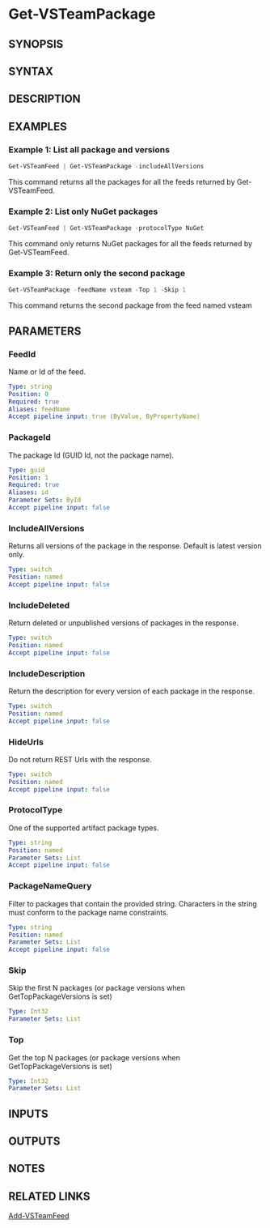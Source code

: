 <!-- #include "./common/header.md" -->

# Get-VSTeamPackage

## SYNOPSIS

<!-- #include "./synopsis/Get-VSTeamPackage.md" -->

## SYNTAX

## DESCRIPTION

<!-- #include "./synopsis/Get-VSTeamPackage.md" -->

## EXAMPLES

### Example 1: List all package and versions

```powershell
Get-VSTeamFeed | Get-VSTeamPackage -includeAllVersions
```

This command returns all the packages for all the feeds returned by Get-VSTeamFeed.

### Example 2: List only NuGet packages

```powershell
Get-VSTeamFeed | Get-VSTeamPackage -protocolType NuGet
```

This command only returns NuGet packages for all the feeds returned by Get-VSTeamFeed.

### Example 3: Return only the second package

```powershell
Get-VSTeamPackage -feedName vsteam -Top 1 -Skip 1
```

This command returns the second package from the feed named vsteam

## PARAMETERS

### FeedId

Name or Id of the feed.

```yaml
Type: string
Position: 0
Required: true
Aliases: feedName
Accept pipeline input: true (ByValue, ByPropertyName)
```

### PackageId

The package Id (GUID Id, not the package name).

```yaml
Type: guid
Position: 1
Required: true
Aliases: id
Parameter Sets: ById
Accept pipeline input: false
```

### IncludeAllVersions

Returns all versions of the package in the response. Default is latest version only.

```yaml
Type: switch
Position: named
Accept pipeline input: false
```

### IncludeDeleted

Return deleted or unpublished versions of packages in the response.

```yaml
Type: switch
Position: named
Accept pipeline input: false
```

### IncludeDescription

Return the description for every version of each package in the response.

```yaml
Type: switch
Position: named
Accept pipeline input: false
```

### HideUrls

Do not return REST Urls with the response.

```yaml
Type: switch
Position: named
Accept pipeline input: false
```

### ProtocolType

One of the supported artifact package types.

```yaml
Type: string
Position: named
Parameter Sets: List
Accept pipeline input: false
```

### PackageNameQuery

Filter to packages that contain the provided string. Characters in the string must conform to the package name constraints.

```yaml
Type: string
Position: named
Parameter Sets: List
Accept pipeline input: false
```

### Skip

Skip the first N packages (or package versions when GetTopPackageVersions is set)

```yaml
Type: Int32
Parameter Sets: List
```

### Top

Get the top N packages (or package versions when GetTopPackageVersions is set)

```yaml
Type: Int32
Parameter Sets: List
```

## INPUTS

## OUTPUTS

## NOTES

<!-- #include "./common/prerequisites.md" -->

## RELATED LINKS

[Add-VSTeamFeed](Add-VSTeamFeed.md)
